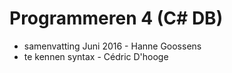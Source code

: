 # Programmeren 4 (C# DB)

* samenvatting Juni 2016 - Hanne Goossens
* te kennen syntax - Cédric D'hooge
